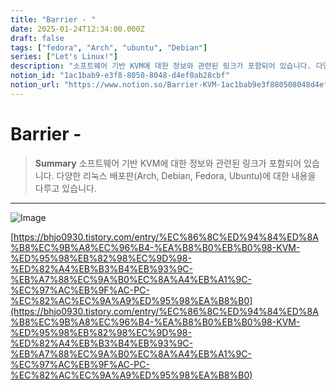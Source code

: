 ```yaml
---
title: "Barrier - "
date: 2025-01-24T12:34:00.000Z
draft: false
tags: ["fedora", "Arch", "ubuntu", "Debian"]
series: ["Let's Linux!"]
description: "소프트웨어 기반 KVM에 대한 정보와 관련된 링크가 포함되어 있습니다. 다양한 리눅스 배포판(Arch, Debian, Fedora, Ubuntu)에 대한 내용을 다루고 있습니다."
notion_id: "1ac1bab9-e3f8-8050-8048-d4ef0ab28cbf"
notion_url: "https://www.notion.so/Barrier-KVM-1ac1bab9e3f880508048d4ef0ab28cbf"
---
```


# Barrier - 

> **Summary**
> 소프트웨어 기반 KVM에 대한 정보와 관련된 링크가 포함되어 있습니다. 다양한 리눅스 배포판(Arch, Debian, Fedora, Ubuntu)에 대한 내용을 다루고 있습니다.

---

![Image](https://prod-files-secure.s3.us-west-2.amazonaws.com/09ccd4d5-876c-4bba-bbdf-cc77a0a11257/cc5da670-a512-4001-a8c0-7ce26af822d5/image.png?X-Amz-Algorithm=AWS4-HMAC-SHA256&X-Amz-Content-Sha256=UNSIGNED-PAYLOAD&X-Amz-Credential=ASIAZI2LB466SNRIN77R%2F20250724%2Fus-west-2%2Fs3%2Faws4_request&X-Amz-Date=20250724T115454Z&X-Amz-Expires=3600&X-Amz-Security-Token=IQoJb3JpZ2luX2VjEAMaCXVzLXdlc3QtMiJHMEUCIHpNBKSeOiNgvb8c7YNy1fYSy63oZg3YOoN7C%2F7gixEiAiEAvEyCfJl2wszMpW%2BwmkgC3g0jPKhUs1EEFkv4Pnn6%2BjEq%2FwMILBAAGgw2Mzc0MjMxODM4MDUiDMkOJx4mBfv2vlHp5CrcA798dctckwLxAHWWJsTCEUBGbu5gnO540XR81qLp7YwuuqpcQmotoO60rgU015VpU7O4BDD9g%2FTkQ7ErGLtkMjUFCc%2Fd24MhfrT75MZ%2B932AEiBGPeuaFJpbRlmLzLFF4arUmUb7LU%2BL9T1FpXU%2B28xTSJTTDc%2Fu61UuvUivFePhavJFL9WNlX%2BboY6fEV6bnrY9uhMMH9Ud4sAjdW9d5%2B54sF4ZaO7bPK0jgIK7DzsK5CwxO8U48TGHoTxITbg1akhVRl9oHfYUdlkomwmm7pMnYC0OS6PJOYVA77mhY2ZUWu4fTHyVjvN0ojD941IWbLxzweXvlrIYH4v5ct9WBLNgrrLl4bB1XIhBM91Mmtd8B3hQaEJK9HODYhbU2FeP1D4lba2gnnU4kho6chPzlJAAtYx84aYHTpUp8ZXyRAUqgX%2BcAiSQjf736ZoV9ikHRa3IfAsBtgodNH08Z0kFbV%2Fr0iiJ11sJkfZu6bhu6w40iow%2BIxGWYNKqhmTiucU1QyafGjWDDADQyHmfVx4fx%2FORI1C2w%2Fw1ZidhIt3zB8cBlym6RREP9vLUtWCERcNbapFKk8xT6xA21gGwIK5XiQGCQAUPLg%2BqtFFyXEWF2saMduIR1ZMwMDgjCHJBMMmbiMQGOqUBqpprb4StyndGXTmcaZ7OcBFmO6p8BC48kIf%2Br2XUX341JdY9eSGnbldvM%2FXe6TdTgYyIfTmJJ66B%2BKJJYypiwzyi%2BHbjHNoydSFEkAoemkodXsOhNZWg2b%2FEdACcNm8fDnyWchL8Bwcbvs2rWrtuBDr3qlkzaGMh3RYgeYLbskrmI8JRQHFe54pbwO1BknCWmQ%2BZm%2FGuLZ9jClRNAIuMIoUMUyxL&X-Amz-Signature=29e5995e221e0f22578d7fad27a3207c3e37702377e56519d0c5572361e24499&X-Amz-SignedHeaders=host&x-amz-checksum-mode=ENABLED&x-id=GetObject)

[https://bhjo0930.tistory.com/entry/%EC%86%8C%ED%94%84%ED%8A%B8%EC%9B%A8%EC%96%B4-%EA%B8%B0%EB%B0%98-KVM-%ED%95%98%EB%82%98%EC%9D%98-%ED%82%A4%EB%B3%B4%EB%93%9C-%EB%A7%88%EC%9A%B0%EC%8A%A4%EB%A1%9C-%EC%97%AC%EB%9F%AC-PC-%EC%82%AC%EC%9A%A9%ED%95%98%EA%B8%B0](https://bhjo0930.tistory.com/entry/%EC%86%8C%ED%94%84%ED%8A%B8%EC%9B%A8%EC%96%B4-%EA%B8%B0%EB%B0%98-KVM-%ED%95%98%EB%82%98%EC%9D%98-%ED%82%A4%EB%B3%B4%EB%93%9C-%EB%A7%88%EC%9A%B0%EC%8A%A4%EB%A1%9C-%EC%97%AC%EB%9F%AC-PC-%EC%82%AC%EC%9A%A9%ED%95%98%EA%B8%B0)


